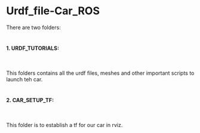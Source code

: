# Urdf_file-Car_ROS
There are two folders:
# <h4>1. URDF_TUTORIALS:</h4><br>
This folders contains all the urdf files, meshes and other important scripts to launch teh car.
# <h4>2. CAR_SETUP_TF:</h4><br>
This folder is to establish a tf for our car in rviz.
